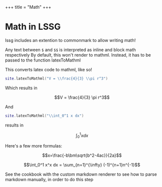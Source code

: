+++
title = "Math"
+++

# Math in LSSG
lssg includes an extention to commonmark to allow writing math!

Any text between `$` and `$$` is interpreted as inline and block math respectively
By default, this won't render to mathml. Instead, it has to be passed to the function latexToMathml

This converts latex code to mathml, like so!
```lua
site.latexToMathml("V = \\frac{4}{3} \\pi r^3")
```

Which results in

$$V = \frac{4}{3} \pi r^3$$

And
```lua
site.latexToMathml("\\int_0^1 x dx")
```

results in

$$\int_0^1 x dx$$

Here's a few more formulas:

$$x=\frac{-b\bm\sqrt{b^2-4ac}}{2a}$$

$$\int_0^1 x^x dx = \sum_{n=1}^{\infty} (-1)^{n+1}n^{-1}$$

See the cookbook with the custom markdown renderer to see how to parse markdown manually, in order to do this step

